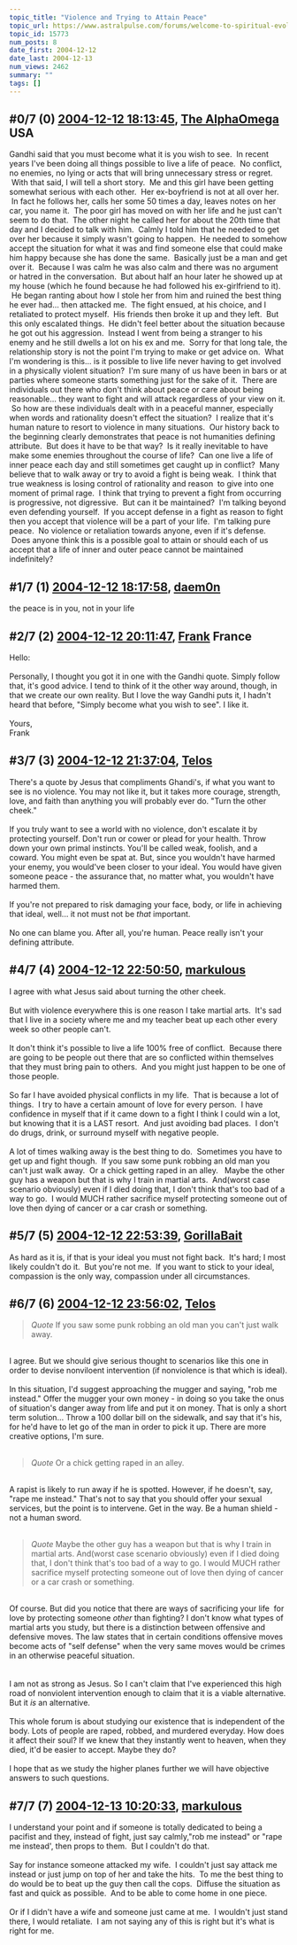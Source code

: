 ```yaml
---
topic_title: "Violence and Trying to Attain Peace"
topic_url: https://www.astralpulse.com/forums/welcome-to-spiritual-evolution!/violence-and-trying-to-attain-peace
topic_id: 15773
num_posts: 8
date_first: 2004-12-12
date_last: 2004-12-13
num_views: 2462
summary: ""
tags: []
---
```


## \#0/7 (0) [2004-12-12 18:13:45](https://www.astralpulse.com/forums/index.php?msg=137511), [The AlphaOmega](https://www.astralpulse.com/forums/profile/?u=3978) USA ##
<section>
Gandhi said that you must become what it is you wish to see.  In recent years I've been doing all things possible to live a life of peace.  No conflict, no enemies, no lying or acts that will bring unnecessary stress or regret.  With that said, I will tell a short story.  Me and this girl have been getting somewhat serious with each other.  Her ex-boyfriend is not at all over her.  In fact he follows her, calls her some 50 times a day, leaves notes on her car, you name it.  The poor girl has moved on with her life and he just can't seem to do that.  The other night he called her for about the 20th time that day and I decided to talk with him.  Calmly I told him that he needed to get over her because it simply wasn't going to happen.  He needed to somehow accept the situation for what it was and find someone else that could make him happy because she has done the same.  Basically just be a man and get over it.  Because I was calm he was also calm and there was no argument or hatred in the conversation.  But about half an hour later he showed up at my house (which he found because he had followed his ex-girlfriend to it).  He began ranting about how I stole her from him and ruined the best thing he ever had... then attacked me.  The fight ensued, at his choice, and I retaliated to protect myself.  His friends then broke it up and they left.  But this only escalated things.  He didn't feel better about the situation because he got out his aggression.  Instead I went from being a stranger to his enemy and he still dwells a lot on his ex and me.  Sorry for that long tale, the relationship story is not the point I'm trying to make or get advice on.  What I'm wondering is this... is it possible to live life never having to get involved in a physically violent situation?  I'm sure many of us have been in bars or at parties where someone starts something just for the sake of it.  There are individuals out there who don't think about peace or care about being reasonable... they want to fight and will attack regardless of your view on it.  So how are these individuals dealt with in a peaceful manner, especially when words and rationality doesn't effect the situation?  I realize that it's human nature to resort to violence in many situations.  Our history back to the beginning clearly demonstrates that peace is not humanities defining attribute.  But does it have to be that way?  Is it really inevitable to have make some enemies throughout the course of life?  Can one live a life of inner peace each day and still sometimes get caught up in conflict?  Many believe that to walk away or try to avoid a fight is being weak.  I think that true weakness is losing control of rationality and reason  to give into one moment of primal rage.  I think that trying to prevent a fight from occurring is progressive, not digressive.  But can it be maintained?  I'm talking beyond even defending yourself.  If you accept defense in a fight as reason to fight then you accept that violence will be a part of your life.  I'm talking pure peace.  No violence or retaliation towards anyone, even if it's defense.  Does anyone think this is a possible goal to attain or should each of us accept that a life of inner and outer peace cannot be maintained indefinitely?
</section>

## \#1/7 (1) [2004-12-12 18:17:58](https://www.astralpulse.com/forums/index.php?msg=137514), [daem0n](https://www.astralpulse.com/forums/profile/?u=6303)  ##
<section>
the peace is in you, not in your life
</section>

## \#2/7 (2) [2004-12-12 20:11:47](https://www.astralpulse.com/forums/index.php?msg=137528), [Frank](https://www.astralpulse.com/forums/profile/?u=359) France ##
<section>
Hello:
<br>
<br>
Personally, I thought you got it in one with the Gandhi quote. Simply follow that, it's good advice. I tend to think of it the other way around, though, in that we create our own reality. But I love the way Gandhi puts it, I hadn't heard that before, "Simply become what you wish to see". I like it.
<br>
<br>
Yours,
<br>
Frank
</section>

## \#3/7 (3) [2004-12-12 21:37:04](https://www.astralpulse.com/forums/index.php?msg=137539), [Telos](https://www.astralpulse.com/forums/profile/?u=6496)  ##
<section>
There's a quote by Jesus that compliments Ghandi's, if what you want to see is no violence. You may not like it, but it takes more courage, strength, love, and faith than anything you will probably ever do. "Turn the other cheek."
<br>
<br>
If you truly want to see a world with no violence, don't escalate it by protecting yourself. Don't run or cower or plead for your health. Throw down your own primal instincts. You'll be called weak, foolish, and a coward. You might even be spat at. But, since you wouldn't have harmed your enemy, you would've been closer to your ideal. You would have given someone peace - the assurance that, no matter what, you wouldn't have harmed them.
<br>
<br>
If you're not prepared to risk damaging your face, body, or life in achieving that ideal, well... it not must not be
<i>
 that
</i>
important.
<br>
<br>
No one can blame you. After all, you're human. Peace really isn't your defining attribute.
</section>

## \#4/7 (4) [2004-12-12 22:50:50](https://www.astralpulse.com/forums/index.php?msg=137550), [markulous](https://www.astralpulse.com/forums/profile/?u=7426)  ##
<section>
I agree with what Jesus said about turning the other cheek.
<br>
<br>
But with violence everywhere this is one reason I take martial arts.  It's sad that I live in a society where me and my teacher beat up each other every week so other people can't.
<br>
<br>
It don't think it's possible to live a life 100% free of conflict.  Because there are going to be people out there that are so conflicted within themselves that they must bring pain to others.  And you might just happen to be one of those people.
<br>
<br>
So far I have avoided physical conflicts in my life.  That is because a lot of things.  I try to have a certain amount of love for every person.  I have confidence in myself that if it came down to a fight I think I could win a lot, but knowing that it is a LAST resort.  And just avoiding bad places.  I don't do drugs, drink, or surround myself with negative people.
<br>
<br>
A lot of times walking away is the best thing to do.  Sometimes you have to get up and fight though.  If you saw some punk robbing an old man you can't just walk away.  Or a chick getting raped in an alley.   Maybe the other guy has a weapon but that is why I train in martial arts.  And(worst case scenario obviously) even if I died doing that, I don't think that's too bad of a way to go.  I would MUCH rather sacrifice myself protecting someone out of love then dying of cancer or a car crash or something.
</section>

## \#5/7 (5) [2004-12-12 22:53:39](https://www.astralpulse.com/forums/index.php?msg=137552), [GorillaBait](https://www.astralpulse.com/forums/profile/?u=7403)  ##
<section>
As hard as it is, if that is your ideal you must not fight back.  It's hard; I most likely couldn't do it.  But you're not me.  If you want to stick to your ideal, compassion is the only way, compassion under all circumstances.
</section>

## \#6/7 (6) [2004-12-12 23:56:02](https://www.astralpulse.com/forums/index.php?msg=137572), [Telos](https://www.astralpulse.com/forums/profile/?u=6496)  ##
<section>
<blockquote class="bbc_standard_quote">
 <cite>
  Quote
 </cite>
 If you saw some punk robbing an old man you can't just walk away.
</blockquote>
<br>
I agree. But we should give serious thought to scenarios like this one in order to devise nonviloent intervention (if nonviolence is that which is ideal).
<br>
<br>
In this situation, I'd suggest approaching the mugger and saying, "rob me instead." Offer the mugger your own money - in doing so you take the onus of situation's danger away from life and put it on money. That is only a short term solution... Throw a 100 dollar bill on the sidewalk, and say that it's his, for he'd have to let go of the man in order to pick it up. There are more creative options, I'm sure.
<br>
<br>
<blockquote class="bbc_standard_quote">
 <cite>
  Quote
 </cite>
 Or a chick getting raped in an alley.
</blockquote>
<br>
A rapist is likely to run away if he is spotted. However, if he doesn't, say, "rape me instead." That's not to say that you should offer your sexual services, but the point is to intervene. Get in the way. Be a human shield - not a human sword.
<br>
<br>
<blockquote class="bbc_standard_quote">
 <cite>
  Quote
 </cite>
 Maybe the other guy has a weapon but that is why I train in martial arts. And(worst case scenario obviously) even if I died doing that, I don't think that's too bad of a way to go. I would MUCH rather sacrifice myself protecting someone out of love then dying of cancer or a car crash or something.
</blockquote>
<br>
Of course. But did you notice that there are ways of sacrificing your life  for love by protecting someone
<i>
 other
</i>
than fighting? I don't know what types of martial arts you study, but there is a distinction between offensive and defensive moves. The law states that in certain conditions offensive moves become acts of "self defense" when the very same moves would be crimes in an otherwise peaceful situation.
<br>
<br>
<br>
I am not as strong as Jesus. So I can't claim that I've experienced this high road of nonviolent intervention enough to claim that it is a viable alternative. But it
<i>
 is
</i>
an alternative.
<br>
<br>
This whole forum is about studying our existence that is independent of the body. Lots of people are raped, robbed, and murdered everyday. How does it affect their soul? If we knew that they instantly went to heaven, when they died, it'd be easier to accept. Maybe they do?
<br>
<br>
I hope that as we study the higher planes further we will have objective answers to such questions.
</section>

## \#7/7 (7) [2004-12-13 10:20:33](https://www.astralpulse.com/forums/index.php?msg=137660), [markulous](https://www.astralpulse.com/forums/profile/?u=7426)  ##
<section>
I understand your point and if someone is totally dedicated to being a pacifist and they, instead of fight, just say calmly,"rob me instead" or "rape me instead', then props to them.  But I couldn't do that.
<br>
<br>
Say for instance someone attacked my wife.  I couldn't just say attack me instead or just jump on top of her and take the hits.  To me the best thing to do would be to beat up the guy then call the cops.  Diffuse the situation as fast and quick as possible.  And to be able to come home in one piece.
<br>
<br>
Or if I didn't have a wife and someone just came at me.  I wouldn't just stand there, I would retaliate.  I am not saying any of this is right but it's what is right for me.
</section>
